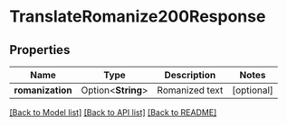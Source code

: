 # TranslateRomanize200Response

## Properties

Name | Type | Description | Notes
------------ | ------------- | ------------- | -------------
**romanization** | Option<**String**> | Romanized text | [optional]

[[Back to Model list]](../README.md#documentation-for-models) [[Back to API list]](../README.md#documentation-for-api-endpoints) [[Back to README]](../README.md)


